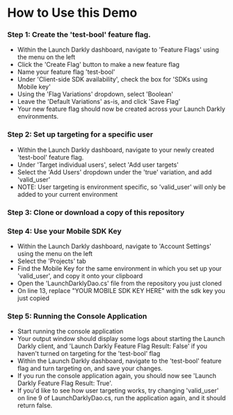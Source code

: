 # How to Use this Demo

### Step 1: Create the 'test-bool' feature flag.
 - Within the Launch Darkly dashboard, navigate to 'Feature Flags' using the menu on the left
 - Click the 'Create Flag' button to make a new feature flag
 - Name your feature flag 'test-bool'
 - Under 'Client-side SDK availability', check the box for 'SDKs using Mobile key'
 - Using the 'Flag Variations' dropdown, select 'Boolean'
 - Leave the 'Default Variations' as-is, and click 'Save Flag' 
 - Your new feature flag should now be created across your Launch Darkly environments.

### Step 2: Set up targeting for a specific user
 - Within the Launch Darkly dashboard, navigate to your newly created 'test-bool' feature flag.
 - Under 'Target individual users', select 'Add user targets'
 - Select the 'Add Users' dropdown under the 'true' variation, and add 'valid_user'
 - NOTE: User targeting is environment specific, so 'valid_user' will only be added to your current environment
### Step 3: Clone or download a copy of this repository

### Step 4: Use your Mobile SDK Key
 - Within the Launch Darkly dashboard, navigate to 'Account Settings' using the menu on the left
 - Select the 'Projects' tab
 - Find the Mobile Key for the same environment in which you set up your 'valid_user', and copy it onto your clipboard
 - Open the 'LaunchDarklyDao.cs' file from the repository you just cloned
 - On line 13, replace "YOUR MOBILE SDK KEY HERE" with the sdk key you just copied

### Step 5: Running the Console Application
 - Start running the console application
 - Your output window should display some logs about starting the Launch Darkly client, and 'Launch Darkly Feature Flag Result: False' if you haven't turned on targeting for the 'test-bool' flag
 - Within the Launch Darkly dashboard, navigate to the 'test-bool' feature flag and turn targeting on, and save your changes.
 - If you run the console application again, you should now see 'Launch Darkly Feature Flag Result: True'. 
 - If you'd like to see how user targeting works, try changing 'valid_user' on line 9 of LaunchDarklyDao.cs, run the application again, and it should return false.
